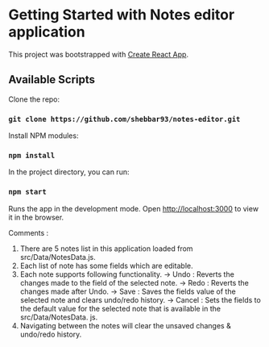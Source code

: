 # Getting Started with Notes editor application

This project was bootstrapped with [Create React App](https://github.com/facebook/create-react-app).

## Available Scripts

Clone the repo:

### `git clone https://github.com/shebbar93/notes-editor.git`

Install NPM modules:

### `npm install`

In the project directory, you can run:

### `npm start`

Runs the app in the development mode.
Open [http://localhost:3000](http://localhost:3000) to view it in the browser.


Comments : 
1. There are 5 notes list in this application loaded from src/Data/NotesData.js.
2. Each list of note has some fields which are editable.
3. Each note supports following functionality.
    → Undo : Reverts the changes made to the field of the selected note.
    → Redo : Reverts the changes made after Undo.
    → Save : Saves the fields value of the selected note and clears undo/redo history.
    → Cancel : Sets the fields to the default value for the selected note that is available in the src/Data/NotesData. js.
4. Navigating between the notes will clear the unsaved changes & undo/redo history.

